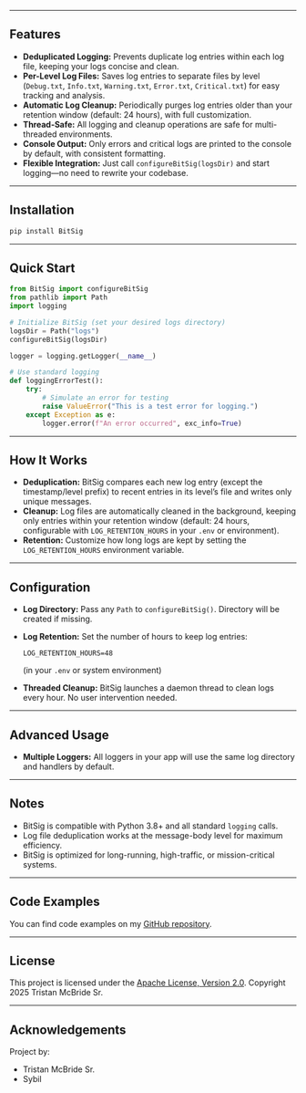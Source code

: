 ﻿
---

## Features

* **Deduplicated Logging:** Prevents duplicate log entries within each log file, keeping your logs concise and clean.
* **Per-Level Log Files:** Saves log entries to separate files by level (`Debug.txt`, `Info.txt`, `Warning.txt`, `Error.txt`, `Critical.txt`) for easy tracking and analysis.
* **Automatic Log Cleanup:** Periodically purges log entries older than your retention window (default: 24 hours), with full customization.
* **Thread-Safe:** All logging and cleanup operations are safe for multi-threaded environments.
* **Console Output:** Only errors and critical logs are printed to the console by default, with consistent formatting.
* **Flexible Integration:** Just call `configureBitSig(logsDir)` and start logging—no need to rewrite your codebase.

---

## Installation

```bash
pip install BitSig
```

---

## Quick Start

```python
from BitSig import configureBitSig
from pathlib import Path
import logging

# Initialize BitSig (set your desired logs directory)
logsDir = Path("logs")
configureBitSig(logsDir)

logger = logging.getLogger(__name__)

# Use standard logging
def loggingErrorTest():
    try:
        # Simulate an error for testing
        raise ValueError("This is a test error for logging.")
    except Exception as e:
        logger.error(f"An error occurred", exc_info=True)
```

---

## How It Works

* **Deduplication:**
  BitSig compares each new log entry (except the timestamp/level prefix) to recent entries in its level’s file and writes only unique messages.
* **Cleanup:**
  Log files are automatically cleaned in the background, keeping only entries within your retention window (default: 24 hours, configurable with `LOG_RETENTION_HOURS` in your `.env` or environment).
* **Retention:**
  Customize how long logs are kept by setting the `LOG_RETENTION_HOURS` environment variable.

---

## Configuration

* **Log Directory:**
  Pass any `Path` to `configureBitSig()`. Directory will be created if missing.

* **Log Retention:**
  Set the number of hours to keep log entries:

  ```
  LOG_RETENTION_HOURS=48
  ```

  (in your `.env` or system environment)

* **Threaded Cleanup:**
  BitSig launches a daemon thread to clean logs every hour. No user intervention needed.

---

## Advanced Usage

* **Multiple Loggers:**
  All loggers in your app will use the same log directory and handlers by default.

---

## Notes

* BitSig is compatible with Python 3.8+ and all standard `logging` calls.
* Log file deduplication works at the message-body level for maximum efficiency.
* BitSig is optimized for long-running, high-traffic, or mission-critical systems.

---

## Code Examples

You can find code examples on my [GitHub repository](https://github.com/TristanMcBrideSr/TechBook).

---

## License

This project is licensed under the [Apache License, Version 2.0](LICENSE).
Copyright 2025 Tristan McBride Sr.

---

## Acknowledgements

Project by:
- Tristan McBride Sr.
- Sybil

